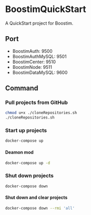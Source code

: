 # BoostimQuickStart
A QuickStart project for Boostim.

## Port
- BoostimAuth: 9500
- BoostimAuthMySQL: 9501
- BoostimCenter: 9510
- BoostimNode: 9511
- BoostimDataMySQL: 9600

## Command
### Pull projects from GitHub
```bash
chmod u+x ./cloneRepositories.sh
./cloneRepositories.sh
```

### Start up projects
```bash
docker-compose up
```

#### Deamon mod
```bash
docker-compose up -d
```

### Shut down projects
```bash
docker-compose down
```

#### Shut down and clear projects
```bash
docker-compose down --rmi 'all'
```